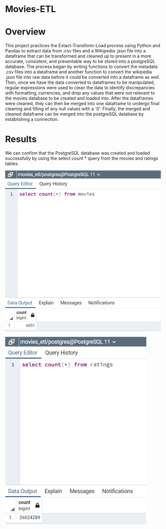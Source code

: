 # Movies-ETL

# Overview

This project practices the Extact-Transform-Load process using Python and Pandas to extract data from .csv files and a Wikipedia .json file into a dataframe that can be transformed and cleaned up to present in a more accurate, consistent, and presentable way to be stored into a postgreSQL database. The process began by writing functions to convert the metadata .csv files into a dataframe and another function to convert the wikipedia .json file into raw data before it could be converted into a dataframe as well. Then, once we have the data converted to dataframes to be manipulated, regular expressions were used to clean the data to identify discrepancies with formatting, currencies, and drop any values that were not relevant to the movies database to be created and loaded into. After the dataframes were cleaned, they can then be merged into one dataframe to undergo final cleaning and filling of any null values with a '0'. Finally, the merged and cleaned dataframe can be merged into the postgreSQL database by establishing a connection.

# Results

We can confirm that the PostgreSQL database was created and loaded successfully by using the select count * query from the movies and ratings tables.  

![alt text](https://github.com/bryhnguyen/Movies-ETL/blob/main/Resources/movies_query.png)

![alt text](https://github.com/bryhnguyen/Movies-ETL/blob/main/Resources/ratings_query.png)
